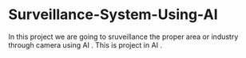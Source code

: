 # Surveillance-System-Using-AI
In this project we are going to sruveillance the proper area or industry through camera using AI . This is project in AI .
